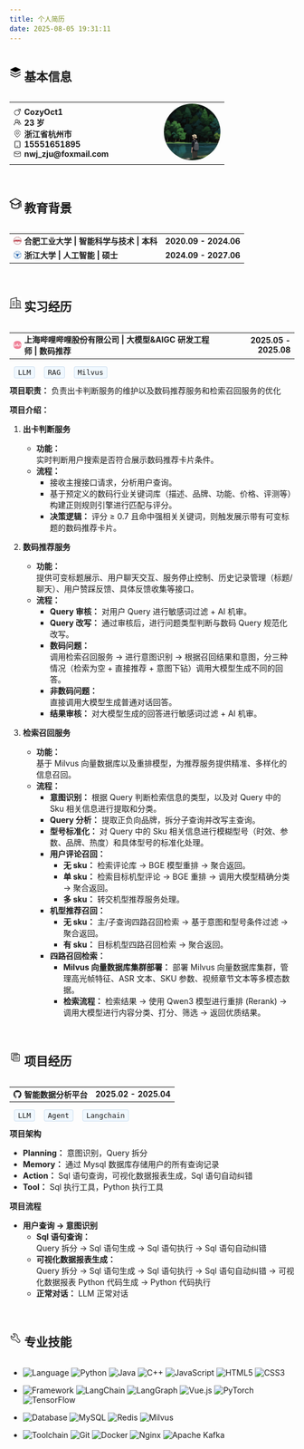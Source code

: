 ```yaml
---
title: 个人简历
date: 2025-08-05 19:31:11
---
```


<div style="display: flex; align-items: center; gap: 5px;">
  <img src="../images/jibenxinxi.png" style="height: 1.5em; width: 1.5em; object-fit: contain;">
  <h2>基本信息</h2>
</div>

<table width="100%">
  <tr>
    <td width="70%">
      <div style="display: flex; align-items: center; gap: 5px;">
        <img src="../images/nan.png" style="height: 1em; width: 1em; object-fit: contain;">
        <strong>CozyOct1</strong>
      </div>
      <div style="display: flex; align-items: center; gap: 5px;">
        <img src="../images/renwu-tuandui.png" style="height: 1em; width: 1em; object-fit: contain;">
        <strong>23 岁</strong>
      </div>
      <div style="display: flex; align-items: center; gap: 5px;">
        <img src="../images/dizhi.png" style="height: 1em; width: 1em; object-fit: contain;">
        <strong>浙江省杭州市</strong>
      </div>
      <div style="display: flex; align-items: center; gap: 5px;">
        <img src="../images/shouji.png" style="height: 1em; width: 1em; object-fit: contain;">
        <strong>15551651895</strong>
      </div>
      <div style="display: flex; align-items: center; gap: 5px;">
        <img src="../images/youxiang.png" style="height: 1em; width: 1em; object-fit: contain;">
        <strong>nwj_zju@foxmail.com</strong>
      </div>
    </td>
    <td width="30%" align="right">
      <!-- 证件照位置 -->
      <img src="../images/cozy.png" style="width: 100px; height: 100px; border-radius: 50%;">
    </td>
  </tr>
</table>

<br>

<div style="display: flex; align-items: center; gap: 5px;">
  <img src="../images/jiaoyubeijing.png" style="height: 1.5em; width: 1.5em; object-fit: contain;">
  <h2>教育背景</h2>
</div>

<table width="100%">
  <tr>
    <td>
      <div style="display: flex; align-items: center; gap: 5px;">
        <img src="../images/hfut.png" style="height: 1em; width: 1em; object-fit: contain;">
        <strong>合肥工业大学 | 智能科学与技术 | 本科</strong>
      </div>
    </td>
    <td align="right"><strong>2020.09 - 2024.06</strong></td>
  </tr>
  <tr>
    <td>
      <div style="display: flex; align-items: center; gap: 5px;">
        <img src="../images/zju.png" style="height: 1em; width: 1em; object-fit: contain;">
        <strong>浙江大学 | 人工智能 | 硕士</strong>
      </div>
    </td>
    <td align="right"><strong>2024.09 - 2027.06</strong></td>
  </tr>
</table>

<br>

<div style="display: flex; align-items: center; gap: 5px;">
  <img src="../images/shixijingli.png" style="height: 1.5em; width: 1.5em; object-fit: contain;">
  <h2>实习经历</h2>
</div>

<table width="100%">
  <tr>
    <td>
      <div style="display: flex; align-items: center; gap: 5px;">
        <img src="../images/bili.png" style="height: 1em; width: 1em; object-fit: contain;">
        <strong>上海哔哩哔哩股份有限公司 | 大模型&AIGC 研发工程师 | 数码推荐</strong>
      </div>
    </td>
    <td align="right"><strong>2025.05 - 2025.08</strong></td>
  </tr>
</table>

<span style="background: #f0f8ff; border: 1px solid #d0e0f0; border-radius: 3px; padding: 2px 6px; font-family: monospace; font-size: 0.9em; margin: 0 8px;">LLM</span><span style="background: #f0f8ff; border: 1px solid #d0e0f0; border-radius: 3px; padding: 2px 6px; font-family: monospace; font-size: 0.9em; margin: 0 8px;">RAG</span><span style="background: #f0f8ff; border: 1px solid #d0e0f0; border-radius: 3px; padding: 2px 6px; font-family: monospace; font-size: 0.9em; margin: 0 8px;">Milvus</span>

**项目职责：** 负责出卡判断服务的维护以及数码推荐服务和检索召回服务的优化

**项目介绍：**

1. **出卡判断服务**

   - **功能：**  
     实时判断用户搜索是否符合展示数码推荐卡片条件。
   - **流程：**
     - 接收主搜接口请求，分析用户查询。
     - 基于预定义的数码行业关键词库（描述、品牌、功能、价格、评测等）构建正则规则引擎进行匹配与评分。
     - **决策逻辑：** 评分 ≥ 0.7 且命中强相关关键词，则触发展示带有可变标题的数码推荐卡片。

2. **数码推荐服务**

   - **功能：**  
     提供可变标题展示、用户聊天交互、服务停止控制、历史记录管理（标题/聊天）、用户赞踩反馈、具体反馈收集等接口。
   - **流程：**
     - **Query 审核：** 对用户 Query 进行敏感词过滤 + AI 机审。
     - **Query 改写：** 通过审核后，进行问题类型判断与数码 Query 规范化改写。
     - **数码问题：**  
       调用检索召回服务 → 进行意图识别 → 根据召回结果和意图，分三种情况（检索为空 + 直接推荐 + 意图下钻）调用大模型生成不同的回答。
     - **非数码问题：**  
       直接调用大模型生成普通对话回答。
     - **结果审核：** 对大模型生成的回答进行敏感词过滤 + AI 机审。

3. **检索召回服务**

   - **功能：**  
     基于 Milvus 向量数据库以及重排模型，为推荐服务提供精准、多样化的信息召回。
   - **流程：**
     - **意图识别：** 根据 Query 判断检索信息的类型，以及对 Query 中的 Sku 相关信息进行提取和分类。
     - **Query 分析：** 提取正负向品牌，拆分子查询并改写主查询。
     - **型号标准化：** 对 Query 中的 Sku 相关信息进行模糊型号（时效、参数、品牌、热度）和具体型号的标准化处理。
     - **用户评论召回：**
       - **无 sku：** 检索评论库 → BGE 模型重排 → 聚合返回。
       - **单 sku：** 检索目标机型评论 → BGE 重排 → 调用大模型精确分类 → 聚合返回。
       - **多 sku：** 转交机型推荐服务处理。
     - **机型推荐召回：**
       - **无 sku：** 主/子查询四路召回检索 → 基于意图和型号条件过滤 → 聚合返回。
       - **有 sku：** 目标机型四路召回检索 → 聚合返回。
     - **四路召回检索：**
       - **Milvus 向量数据库集群部署：** 部署 Milvus 向量数据库集群，管理高光帧特征、ASR 文本、SKU 参数、视频章节文本等多模态数据。
       - **检索流程：** 检索结果 → 使用 Qwen3 模型进行重排 (Rerank) → 调用大模型进行内容分类、打分、筛选 → 返回优质结果。

<br>

<div style="display: flex; align-items: center; gap: 5px;">
  <img src="../images/xiangmujingli.png" style="height: 1.5em; width: 1.5em; object-fit: contain;">
  <h2>项目经历</h2>
</div>

<table width="100%">
  <tr>
    <td>
      <div style="display: flex; align-items: center; gap: 5px;">
        <img src="../images/github.png" style="height: 1em; width: 1em; object-fit: contain;">
        <strong>智能数据分析平台</strong>
      </div>
    </td>
    <td align="right"><strong>2025.02 - 2025.04</strong></td>
  </tr>
</table>

<span style="background: #f0f8ff; border: 1px solid #d0e0f0; border-radius: 3px; padding: 2px 6px; font-family: monospace; font-size: 0.9em; margin: 0 8px;">LLM</span><span style="background: #f0f8ff; border: 1px solid #d0e0f0; border-radius: 3px; padding: 2px 6px; font-family: monospace; font-size: 0.9em; margin: 0 8px;">Agent</span><span style="background: #f0f8ff; border: 1px solid #d0e0f0; border-radius: 3px; padding: 2px 6px; font-family: monospace; font-size: 0.9em; margin: 0 8px;">Langchain</span>

**项目架构**

- **Planning：** 意图识别，Query 拆分
- **Memory：** 通过 Mysql 数据库存储用户的所有查询记录
- **Action：** Sql 语句查询，可视化数据报表生成，Sql 语句自动纠错
- **Tool：** Sql 执行工具，Python 执行工具

**项目流程**

- **用户查询 → 意图识别**
  - **Sql 语句查询：**  
    Query 拆分 → Sql 语句生成 → Sql 语句执行 → Sql 语句自动纠错
  - **可视化数据报表生成：**  
    Query 拆分 → Sql 语句生成 → Sql 语句执行 → Sql 语句自动纠错 → 可视化数据报表 Python 代码生成 → Python 代码执行
  - **正常对话：** LLM 正常对话

<br>

<div style="display: flex; align-items: center; gap: 5px;">
  <img src="../images/zhuanyejineng.png" style="height: 1.5em; width: 1.5em; object-fit: contain;">
  <h2>专业技能</h2>
</div>

- ![Language](https://img.shields.io/badge/language-007ACC?style=for-the-badge&logo=google-translate&logoColor=white)
![Python](https://img.shields.io/badge/python-3670A0?style=for-the-badge&logo=python&logoColor=ffdd54)
![Java](https://img.shields.io/badge/java-%23ED8B00.svg?style=for-the-badge&logo=openjdk&logoColor=white)
![C++](https://img.shields.io/badge/c++-%2300599C.svg?style=for-the-badge&logo=c%2B%2B&logoColor=white)
![JavaScript](https://img.shields.io/badge/javascript-%23323330.svg?style=for-the-badge&logo=javascript&logoColor=%23F7DF1E)
![HTML5](https://img.shields.io/badge/html5-%23E34F26.svg?style=for-the-badge&logo=html5&logoColor=white)
![CSS3](https://img.shields.io/badge/css3-%231572B6.svg?style=for-the-badge&logo=css3&logoColor=white)

- ![Framework](https://img.shields.io/badge/Framework-61DAFB?style=for-the-badge&logo=framework&logoColor=black)
![LangChain](https://img.shields.io/badge/LangChain-1C3C3C?style=for-the-badge&logo=langchain&logoColor=white)
![LangGraph](https://img.shields.io/badge/LangGraph-0F0F0F?style=for-the-badge&logo=langgraph&logoColor=white)
![Vue.js](https://img.shields.io/badge/vue.js-%2335495e.svg?style=for-the-badge&logo=vuedotjs&logoColor=%234FC08D)
![PyTorch](https://img.shields.io/badge/PyTorch-%23EE4C2C.svg?style=for-the-badge&logo=PyTorch&logoColor=white)
![TensorFlow](https://img.shields.io/badge/TensorFlow-%23FF6F00.svg?style=for-the-badge&logo=TensorFlow&logoColor=white)

- ![Database](https://img.shields.io/badge/database-4479A1?style=for-the-badge&logo=postgresql&logoColor=white)
![MySQL](https://img.shields.io/badge/mysql-%2300f.svg?style=for-the-badge&logo=mysql&logoColor=white)
![Redis](https://img.shields.io/badge/redis-%23DD0031.svg?style=for-the-badge&logo=redis&logoColor=white)
![Milvus](https://img.shields.io/badge/Milvus-0A1B47?style=for-the-badge&logo=milvus&logoColor=white)

- ![Toolchain](https://img.shields.io/badge/Toolchain-555555?style=for-the-badge&logo=github-actions&logoColor=white)
![Git](https://img.shields.io/badge/git-%23F05033.svg?style=for-the-badge&logo=git&logoColor=white)
![Docker](https://img.shields.io/badge/docker-%230db7ed.svg?style=for-the-badge&logo=docker&logoColor=white)
![Nginx](https://img.shields.io/badge/nginx-%23009639.svg?style=for-the-badge&logo=nginx&logoColor=white)
![Apache Kafka](https://img.shields.io/badge/Apache%20Kafka-231F20?style=for-the-badge&logo=apache-kafka&logoColor=white)
